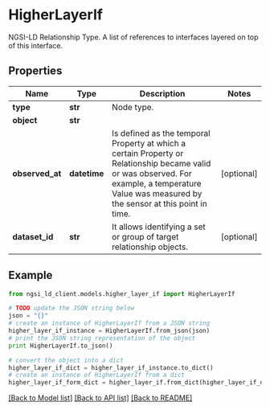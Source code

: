 # HigherLayerIf

NGSI-LD Relationship Type. A list of references to interfaces layered on top of this interface.

## Properties
Name | Type | Description | Notes
------------ | ------------- | ------------- | -------------
**type** | **str** | Node type.  | 
**object** | **str** |  | 
**observed_at** | **datetime** | Is defined as the temporal Property at which a certain Property or Relationship became valid or was observed. For example, a temperature Value was measured by the sensor at this point in time.  | [optional] 
**dataset_id** | **str** | It allows identifying a set or group of target relationship objects.  | [optional] 

## Example

```python
from ngsi_ld_client.models.higher_layer_if import HigherLayerIf

# TODO update the JSON string below
json = "{}"
# create an instance of HigherLayerIf from a JSON string
higher_layer_if_instance = HigherLayerIf.from_json(json)
# print the JSON string representation of the object
print HigherLayerIf.to_json()

# convert the object into a dict
higher_layer_if_dict = higher_layer_if_instance.to_dict()
# create an instance of HigherLayerIf from a dict
higher_layer_if_form_dict = higher_layer_if.from_dict(higher_layer_if_dict)
```
[[Back to Model list]](../README.md#documentation-for-models) [[Back to API list]](../README.md#documentation-for-api-endpoints) [[Back to README]](../README.md)


